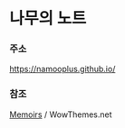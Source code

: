 # 나무의 노트

### 주소
https://namooplus.github.io/

### 참조
[Memoirs](https://www.wowthemes.net/memoirs-free-jekyll-theme/) / WowThemes.net
